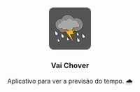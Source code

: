 <!-- PROJECT LOGO -->
<br />
<p align="center">
  <img src="https://github.com/ThielNS/vai-chover/blob/master/android/app/src/main/res/drawable/icon.png" alt="Logo">

  <h3 align="center">Vai Chover</h3>
  
  <p align="center">Aplicativo para ver a previsão do tempo. 🌧️</p>
</p>

